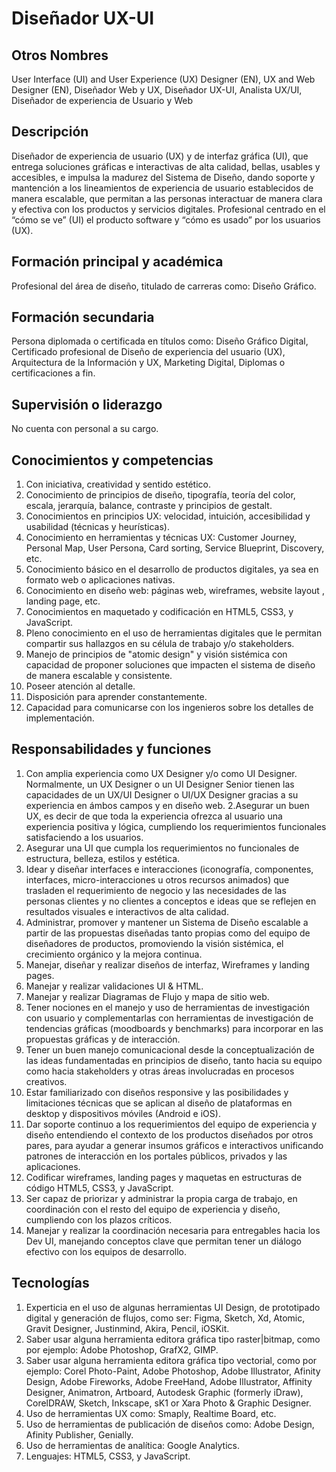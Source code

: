 # Diseñador UX-UI

## Otros Nombres

User Interface (UI) and User Experience (UX) Designer (EN), UX and Web Designer (EN), Diseñador Web y UX, Diseñador UX-UI, Analista UX/UI, Diseñador de experiencia de Usuario y Web

## Descripción

Diseñador de experiencia de usuario (UX) y de interfaz gráfica (UI), que entrega soluciones gráficas e interactivas de alta calidad, bellas, usables y accesibles, e impulsa la madurez del Sistema de Diseño, dando soporte y mantención a los lineamientos de experiencia de usuario establecidos de manera escalable, que permitan a las personas interactuar de manera clara y efectiva con los productos y servicios digitales. Profesional centrado en el “cómo se ve” (UI) el producto software y “cómo es usado” por los usuarios (UX).

## Formación principal y académica

Profesional del área de diseño, titulado de carreras como: Diseño Gráfico.

## Formación secundaria

Persona diplomada o certificada en títulos como: Diseño Gráfico Digital, Certificado profesional de Diseño de experiencia del usuario (UX), Arquitectura de la Información y UX, Marketing Digital, Diplomas o certificaciones a fin.

## Supervisión o liderazgo

No cuenta con personal a su cargo.

## Conocimientos y competencias

1.	Con iniciativa, creatividad y sentido estético.
2.	Conocimiento de principios de diseño, tipografía, teoría del color, escala, jerarquía, balance, contraste y principios de gestalt. 
3.	Conocimientos en principios UX: velocidad, intuición, accesibilidad y usabilidad (técnicas y heurísticas).
4.	Conocimiento en herramientas y técnicas UX: Customer Journey, Personal Map, User Persona, Card sorting, Service Blueprint, Discovery, etc.
5.	Conocimiento básico en el desarrollo de productos digitales, ya sea en formato web o aplicaciones nativas.
6.	Conocimiento en diseño web: páginas web, wireframes, website layout , landing page, etc.
7. Conocimientos en maquetado y codificación en HTML5, CSS3, y JavaScript.
8.	Pleno conocimiento en el uso de herramientas digitales que le permitan compartir sus hallazgos en su célula de trabajo y/o stakeholders.
9.	Manejo de principios de "atomic design" y visión sistémica con capacidad de proponer soluciones que impacten el sistema de diseño de manera escalable y consistente.
10.	Poseer atención al detalle.
11.	Disposición para aprender constantemente.
12.	Capacidad para comunicarse con los ingenieros sobre los detalles de implementación.


## Responsabilidades y funciones

1.	Con amplia experiencia como UX Designer y/o como UI Designer. Normalmente, un UX Designer o un UI Designer Senior tienen las capacidades de un UX/UI Designer o UI/UX Designer gracias a su experiencia en ámbos campos y en diseño web.
2.Asegurar un buen UX, es decir de que toda la experiencia ofrezca al usuario una experiencia positiva y lógica, cumpliendo los requerimientos funcionales satisfaciendo a los usuarios. 
3.	Asegurar una UI que cumpla los requerimientos no funcionales de estructura, belleza, estilos y estética.
4.	Idear y diseñar interfaces e interacciones (iconografía, componentes, interfaces, micro-interacciones u otros recursos animados) que trasladen el requerimiento de negocio y las necesidades de las personas clientes y no clientes a conceptos e ideas que se reflejen en resultados visuales e interactivos de alta calidad. 
5.	Administrar, promover y mantener un Sistema de Diseño escalable a partir de las propuestas diseñadas tanto propias como del equipo de diseñadores de productos, promoviendo la visión sistémica, el crecimiento orgánico y la mejora continua.
6.	Manejar, diseñar y realizar diseños de interfaz, Wireframes y landing pages.
7.	Manejar y realizar validaciones UI & HTML. 
8.	Manejar y realizar Diagramas de Flujo y mapa de sitio web.
9.	Tener nociones en el manejo y uso de herramientas de investigación con usuario y complementarlas con herramientas de investigación de tendencias gráficas (moodboards y benchmarks) para incorporar en las propuestas gráficas y de interacción.
10.	Tener un buen manejo comunicacional desde la conceptualización de las ideas fundamentadas en principios de diseño, tanto hacia su equipo como hacia stakeholders y otras áreas involucradas en procesos creativos.
11.	Estar familiarizado con diseños responsive y las posibilidades y limitaciones técnicas que se aplican al diseño de plataformas en desktop y dispositivos móviles (Android e iOS).
12.	Dar soporte continuo a los requerimientos del equipo de experiencia y diseño entendiendo el contexto de los productos diseñados por otros pares, para ayudar a generar insumos gráficos e interactivos unificando patrones de interacción en los portales públicos, privados y las aplicaciones. 
13. Codificar wireframes, landing pages y maquetas en estructuras de código HTML5, CSS3, y JavaScript.
14.	Ser capaz de priorizar y administrar la propia carga de trabajo, en coordinación con el resto del equipo de experiencia y diseño, cumpliendo con los plazos críticos.
15.	Manejar y realizar la coordinación necesaria para entregables hacia los Dev UI, manejando conceptos clave que permitan tener un diálogo efectivo con los equipos de desarrollo.


## Tecnologías

1.	Experticia en el uso de algunas herramientas UI Design, de prototipado digital y generación de flujos, como ser: Figma, Sketch, Xd, Atomic, Gravit Designer, Justinmind, Akira, Pencil, iOSKit.
2.	Saber usar alguna herramienta editora gráfica tipo raster|bitmap, como por ejemplo: Adobe Photoshop, GrafX2, GIMP.
3.	Saber usar alguna herramienta editora gráfica tipo vectorial, como por ejemplo: Corel Photo-Paint, Adobe Photoshop, Adobe Illustrator, Afinity Design,  Adobe Fireworks, Adobe FreeHand, Adobe Illustrator, Affinity Designer, Animatron, Artboard, Autodesk Graphic (formerly iDraw), CorelDRAW, Sketch, Inkscape, sK1 or Xara Photo & Graphic Designer.
4.	Uso de herramientas UX como: Smaply, Realtime Board, etc.
5.	Uso de herramientas de publicación de diseños como: Adobe Design, Afinity Publisher, Genially.
6. Uso de herramientas de analítica: Google Analytics.
7. Lenguajes: HTML5, CSS3, y JavaScript.

